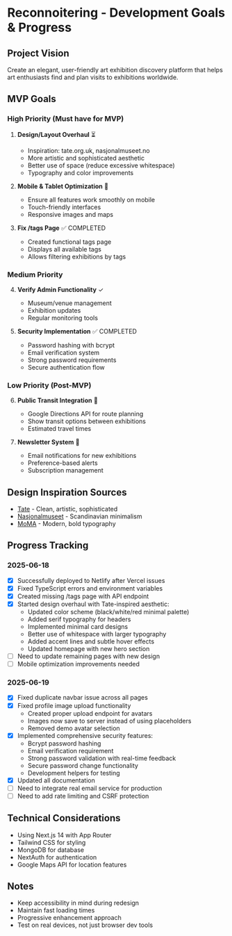 # Reconnoitering - Development Goals & Progress

## Project Vision
Create an elegant, user-friendly art exhibition discovery platform that helps art enthusiasts find and plan visits to exhibitions worldwide.

## MVP Goals

### High Priority (Must have for MVP)
1. **Design/Layout Overhaul** ⏳
   - Inspiration: tate.org.uk, nasjonalmuseet.no
   - More artistic and sophisticated aesthetic
   - Better use of space (reduce excessive whitespace)
   - Typography and color improvements
   
2. **Mobile & Tablet Optimization** 📱
   - Ensure all features work smoothly on mobile
   - Touch-friendly interfaces
   - Responsive images and maps
   
3. **Fix /tags Page** ✅ COMPLETED
   - Created functional tags page
   - Displays all available tags
   - Allows filtering exhibitions by tags

### Medium Priority
4. **Verify Admin Functionality** ✓
   - Museum/venue management
   - Exhibition updates
   - Regular monitoring tools

5. **Security Implementation** ✅ COMPLETED
   - Password hashing with bcrypt
   - Email verification system
   - Strong password requirements
   - Secure authentication flow

### Low Priority (Post-MVP)
6. **Public Transit Integration** 🚌
   - Google Directions API for route planning
   - Show transit options between exhibitions
   - Estimated travel times
   
7. **Newsletter System** 📧
   - Email notifications for new exhibitions
   - Preference-based alerts
   - Subscription management

## Design Inspiration Sources
- [Tate](https://www.tate.org.uk) - Clean, artistic, sophisticated
- [Nasjonalmuseet](https://www.nasjonalmuseet.no) - Scandinavian minimalism
- [MoMA](https://www.moma.org) - Modern, bold typography

## Progress Tracking

### 2025-06-18
- [x] Successfully deployed to Netlify after Vercel issues
- [x] Fixed TypeScript errors and environment variables
- [x] Created missing /tags page with API endpoint
- [x] Started design overhaul with Tate-inspired aesthetic:
  - Updated color scheme (black/white/red minimal palette)
  - Added serif typography for headers
  - Implemented minimal card designs
  - Better use of whitespace with larger typography
  - Added accent lines and subtle hover effects
  - Updated homepage with new hero section
- [ ] Need to update remaining pages with new design
- [ ] Mobile optimization improvements needed

### 2025-06-19
- [x] Fixed duplicate navbar issue across all pages
- [x] Fixed profile image upload functionality
  - Created proper upload endpoint for avatars
  - Images now save to server instead of using placeholders
  - Removed demo avatar selection
- [x] Implemented comprehensive security features:
  - Bcrypt password hashing
  - Email verification requirement
  - Strong password validation with real-time feedback
  - Secure password change functionality
  - Development helpers for testing
- [x] Updated all documentation
- [ ] Need to integrate real email service for production
- [ ] Need to add rate limiting and CSRF protection

## Technical Considerations
- Using Next.js 14 with App Router
- Tailwind CSS for styling
- MongoDB for database
- NextAuth for authentication
- Google Maps API for location features

## Notes
- Keep accessibility in mind during redesign
- Maintain fast loading times
- Progressive enhancement approach
- Test on real devices, not just browser dev tools